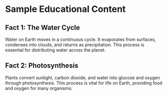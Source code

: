 # Sample Educational Content

## Fact 1: The Water Cycle
Water on Earth moves in a continuous cycle. It evaporates from surfaces, condenses into clouds, and returns as precipitation. This process is essential for distributing water across the planet.

## Fact 2: Photosynthesis
Plants convert sunlight, carbon dioxide, and water into glucose and oxygen through photosynthesis. This process is vital for life on Earth, providing food and oxygen for many organisms.
